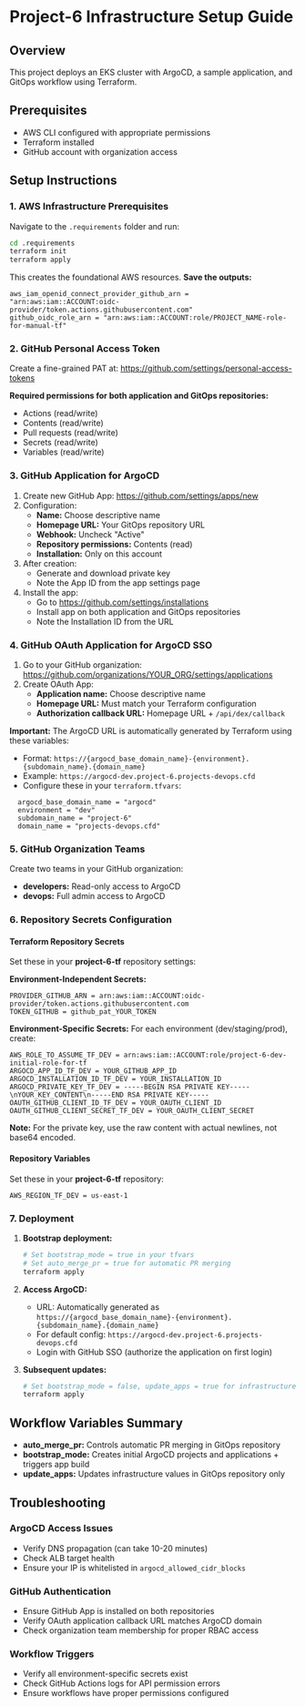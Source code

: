 # Project-6 Infrastructure Setup Guide

## Overview
This project deploys an EKS cluster with ArgoCD, a sample application, and GitOps workflow using Terraform.

## Prerequisites
- AWS CLI configured with appropriate permissions
- Terraform installed
- GitHub account with organization access

## Setup Instructions

### 1. AWS Infrastructure Prerequisites

Navigate to the `.requirements` folder and run:
```bash
cd .requirements
terraform init
terraform apply
```

This creates the foundational AWS resources. **Save the outputs:**
```
aws_iam_openid_connect_provider_github_arn = "arn:aws:iam::ACCOUNT:oidc-provider/token.actions.githubusercontent.com"
github_oidc_role_arn = "arn:aws:iam::ACCOUNT:role/PROJECT_NAME-role-for-manual-tf"
```

### 2. GitHub Personal Access Token

Create a fine-grained PAT at: https://github.com/settings/personal-access-tokens

**Required permissions for both application and GitOps repositories:**
- Actions (read/write)
- Contents (read/write)
- Pull requests (read/write)
- Secrets (read/write)
- Variables (read/write)

### 3. GitHub Application for ArgoCD

1. Create new GitHub App: https://github.com/settings/apps/new
2. Configuration:
   - **Name:** Choose descriptive name
   - **Homepage URL:** Your GitOps repository URL
   - **Webhook:** Uncheck "Active"
   - **Repository permissions:** Contents (read)
   - **Installation:** Only on this account
3. After creation:
   - Generate and download private key
   - Note the App ID from the app settings page
4. Install the app:
   - Go to https://github.com/settings/installations
   - Install app on both application and GitOps repositories
   - Note the Installation ID from the URL

### 4. GitHub OAuth Application for ArgoCD SSO

1. Go to your GitHub organization: https://github.com/organizations/YOUR_ORG/settings/applications
2. Create OAuth App:
   - **Application name:** Choose descriptive name
   - **Homepage URL:** Must match your Terraform configuration
   - **Authorization callback URL:** Homepage URL + `/api/dex/callback`

**Important:** The ArgoCD URL is automatically generated by Terraform using these variables:
- Format: `https://{argocd_base_domain_name}-{environment}.{subdomain_name}.{domain_name}`
- Example: `https://argocd-dev.project-6.projects-devops.cfd`
- Configure these in your `terraform.tfvars`:
```hcl
  argocd_base_domain_name = "argocd"
  environment = "dev" 
  subdomain_name = "project-6"
  domain_name = "projects-devops.cfd"
```

### 5. GitHub Organization Teams

Create two teams in your GitHub organization:
- **developers:** Read-only access to ArgoCD
- **devops:** Full admin access to ArgoCD

### 6. Repository Secrets Configuration

#### Terraform Repository Secrets
Set these in your **project-6-tf** repository settings:

**Environment-Independent Secrets:**
```
PROVIDER_GITHUB_ARN = arn:aws:iam::ACCOUNT:oidc-provider/token.actions.githubusercontent.com
TOKEN_GITHUB = github_pat_YOUR_TOKEN
```

**Environment-Specific Secrets:**
For each environment (dev/staging/prod), create:
```
AWS_ROLE_TO_ASSUME_TF_DEV = arn:aws:iam::ACCOUNT:role/project-6-dev-initial-role-for-tf
ARGOCD_APP_ID_TF_DEV = YOUR_GITHUB_APP_ID
ARGOCD_INSTALLATION_ID_TF_DEV = YOUR_INSTALLATION_ID
ARGOCD_PRIVATE_KEY_TF_DEV = -----BEGIN RSA PRIVATE KEY-----\nYOUR_KEY_CONTENT\n-----END RSA PRIVATE KEY-----
OAUTH_GITHUB_CLIENT_ID_TF_DEV = YOUR_OAUTH_CLIENT_ID
OAUTH_GITHUB_CLIENT_SECRET_TF_DEV = YOUR_OAUTH_CLIENT_SECRET
```

**Note:** For the private key, use the raw content with actual newlines, not base64 encoded.

#### Repository Variables
Set these in your **project-6-tf** repository:
```
AWS_REGION_TF_DEV = us-east-1
```

### 7. Deployment

1. **Bootstrap deployment:**
   ```bash
   # Set bootstrap_mode = true in your tfvars
   # Set auto_merge_pr = true for automatic PR merging
   terraform apply
   ```

2. **Access ArgoCD:**
   - URL: Automatically generated as `https://{argocd_base_domain_name}-{environment}.{subdomain_name}.{domain_name}`
   - For default config: `https://argocd-dev.project-6.projects-devops.cfd`
   - Login with GitHub SSO (authorize the application on first login)

3. **Subsequent updates:**
   ```bash
   # Set bootstrap_mode = false, update_apps = true for infrastructure updates only
   terraform apply
   ```

## Workflow Variables Summary

- **auto_merge_pr:** Controls automatic PR merging in GitOps repository
- **bootstrap_mode:** Creates initial ArgoCD projects and applications + triggers app build
- **update_apps:** Updates infrastructure values in GitOps repository only

## Troubleshooting

### ArgoCD Access Issues
- Verify DNS propagation (can take 10-20 minutes)
- Check ALB target health
- Ensure your IP is whitelisted in `argocd_allowed_cidr_blocks`

### GitHub Authentication
- Ensure GitHub App is installed on both repositories
- Verify OAuth application callback URL matches ArgoCD domain
- Check organization team membership for proper RBAC access

### Workflow Triggers
- Verify all environment-specific secrets exist
- Check GitHub Actions logs for API permission errors
- Ensure workflows have proper permissions configured
